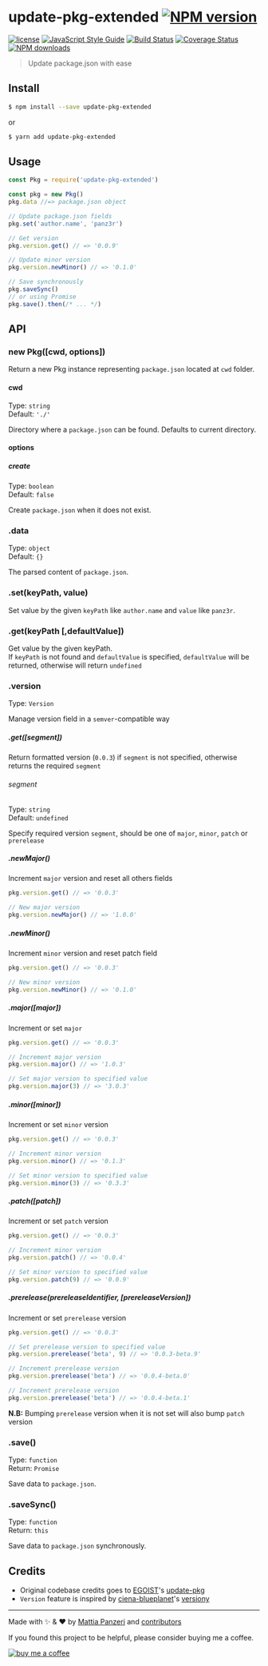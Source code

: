 # update-pkg-extended [![NPM version](https://img.shields.io/npm/v/update-pkg-extended.svg)](https://npmjs.com/package/update-pkg-extended)

[![license](https://img.shields.io/github/license/panz3r/update-pkg-extended.svg)](LICENSE)
[![JavaScript Style Guide](https://img.shields.io/badge/code_style-standard-brightgreen.svg)](https://standardjs.com)
[![Build Status](https://travis-ci.org/panz3r/update-pkg-extended.svg?branch=master)](https://travis-ci.org/panz3r/update-pkg-extended)
[![Coverage Status](https://coveralls.io/repos/github/panz3r/update-pkg-extended/badge.svg?branch=master)](https://coveralls.io/github/panz3r/update-pkg-extended?branch=master)
[![NPM downloads](https://img.shields.io/npm/dm/update-pkg-extended.svg)](https://npmjs.com/package/update-pkg-extended)

> Update package.json with ease

## Install

```bash
$ npm install --save update-pkg-extended
```
or
```bash
$ yarn add update-pkg-extended
```

## Usage

```js
const Pkg = require('update-pkg-extended')

const pkg = new Pkg()
pkg.data //=> package.json object

// Update package.json fields
pkg.set('author.name', 'panz3r')

// Get version
pkg.version.get() // => '0.0.9'

// Update minor version
pkg.version.newMinor() // => '0.1.0'

// Save synchronously
pkg.saveSync()
// or using Promise
pkg.save().then(/* ... */)
```

## API

### new Pkg([cwd, options])

Return a new Pkg instance representing `package.json` located at `cwd` folder.

#### cwd

Type: `string`<br>
Default: `'./'`

Directory where a `package.json` can be found. Defaults to current directory.

#### options

##### create

Type: `boolean`<br>
Default: `false`

Create `package.json` when it does not exist.

### .data

Type: `object`<br>
Default: `{}`

The parsed content of `package.json`.

### .set(keyPath, value)

Set value by the given `keyPath` like `author.name` and `value` like `panz3r`.

### .get(keyPath [,defaultValue])

Get value by the given keyPath.<br>
If `keyPath` is not found and `defaultValue` is specified, `defaultValue` will be returned, otherwise will return `undefined`

### .version

Type: `Version`

Manage version field in a `semver`-compatible way

##### .get([segment])

Return formatted version (`0.0.3`) if `segment` is not specified, otherwise returns the required `segment`

###### segment

Type: `string`<br>
Default: `undefined`

Specify required version `segment`, should be one of `major`, `minor`, `patch` or `prerelease`

##### .newMajor()

Increment `major` version and reset all others fields

```js
pkg.version.get() // => '0.0.3'

// New major version
pkg.version.newMajor() // => '1.0.0'
```

##### .newMinor()

Increment `minor` version and reset patch field

```js
pkg.version.get() // => '0.0.3'

// New minor version
pkg.version.newMinor() // => '0.1.0'
```

##### .major([major])

Increment or set `major`

```js
pkg.version.get() // => '0.0.3'

// Increment major version
pkg.version.major() // => '1.0.3'

// Set major version to specified value
pkg.version.major(3) // => '3.0.3'
```

##### .minor([minor])

Increment or set `minor` version

```js
pkg.version.get() // => '0.0.3'

// Increment minor version
pkg.version.minor() // => '0.1.3'

// Set minor version to specified value
pkg.version.minor(3) // => '0.3.3'
```

##### .patch([patch])

Increment or set `patch` version

```js
pkg.version.get() // => '0.0.3'

// Increment minor version
pkg.version.patch() // => '0.0.4'

// Set minor version to specified value
pkg.version.patch(9) // => '0.0.9'
```

##### .prerelease(prereleaseIdentifier, [prereleaseVersion])

Increment or set `prerelease` version

```js
pkg.version.get() // => '0.0.3'

// Set prerelease version to specified value
pkg.version.prerelease('beta', 9) // => '0.0.3-beta.9'

// Increment prerelease version
pkg.version.prerelease('beta') // => '0.0.4-beta.0'

// Increment prerelease version
pkg.version.prerelease('beta') // => '0.0.4-beta.1'
```

**N.B:** Bumping `prerelease` version when it is not set will also bump `patch` version


### .save()

Type: `function`<br>
Return: `Promise`

Save data to `package.json`.

### .saveSync()

Type: `function`<br>
Return: `this`

Save data to `package.json` synchronously.

## Credits

- Original codebase credits goes to [EGOIST](https://github.com/egoist)'s [update-pkg](https://github.com/egoist/update-pkg)
- `Version` feature is inspired by [ciena-blueplanet](https://github.com/ciena-blueplanet)'s [versiony](https://github.com/ciena-blueplanet/versiony)

---

Made with :sparkles: & :heart: by [Mattia Panzeri](https://github.com/panz3r) and [contributors](https://github.com/panz3r/update-pkg-extended/graphs/contributors)

If you found this project to be helpful, please consider buying me a coffee.

[![buy me a coffee](https://www.buymeacoffee.com/assets/img/custom_images/white_img.png)](https://buymeacoff.ee/4f18nT0Nk)
